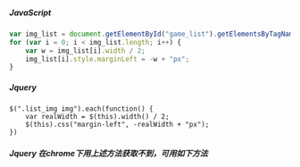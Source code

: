 ##### JavaScript
```javascript
var img_list = document.getElementById("game_list").getElementsByTagName("img");
for (var i = 0; i < img_list.length; i++) {
    var w = img_list[i].width / 2;
    img_list[i].style.marginLeft = -w + "px";
}
```

##### Jquery
```jquery 
$(".list_img img").each(function() {
    var realWidth = $(this).width() / 2;
    $(this).css("margin-left", -realWidth + "px");
})
```

##### Jquery 在chrome下用上述方法获取不到，可用如下方法
```jquery

```
